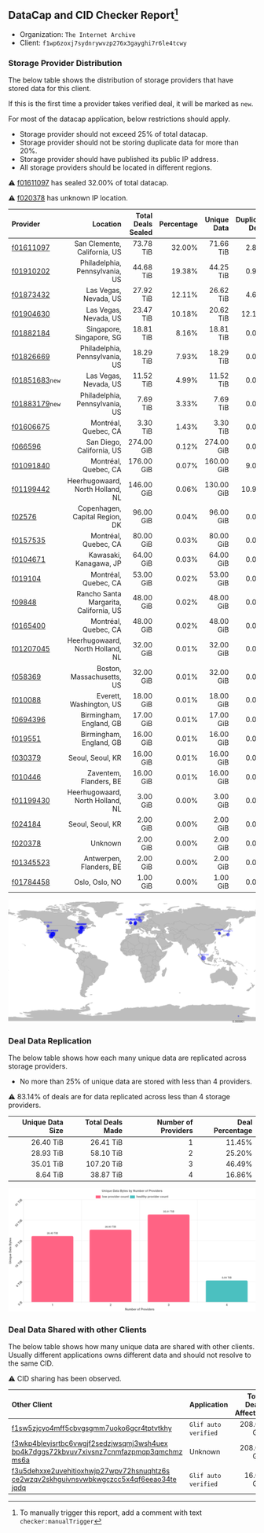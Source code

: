 ## DataCap and CID Checker Report[^1]
 - Organization: `The Internet Archive`
 - Client: `f1wp6zoxj7sydnrywvzp276x3gayghi7r6le4tcwy`
### Storage Provider Distribution
The below table shows the distribution of storage providers that have stored data for this client.

If this is the first time a provider takes verified deal, it will be marked as `new`.

For most of the datacap application, below restrictions should apply.
 - Storage provider should not exceed 25% of total datacap.
 - Storage provider should not be storing duplicate data for more than 20%.
 - Storage provider should have published its public IP address.
 - All storage providers should be located in different regions.

⚠️ [f01611097](https://filfox.info/en/address/f01611097) has sealed 32.00% of total datacap.

⚠️ [f020378](https://filfox.info/en/address/f020378) has unknown IP location.

| Provider                                                    |                               Location | Total Deals Sealed | Percentage | Unique Data | Duplicate Deals |
| :---------------------------------------------------------- | -------------------------------------: | -----------------: | ---------: | ----------: | --------------: |
| [f01611097](https://filfox.info/en/address/f01611097)       |           San Clemente, California, US |          73.78 TiB |     32.00% |   71.66 TiB |           2.87% |
| [f01910202](https://filfox.info/en/address/f01910202)       |         Philadelphia, Pennsylvania, US |          44.68 TiB |     19.38% |   44.25 TiB |           0.96% |
| [f01873432](https://filfox.info/en/address/f01873432)       |                  Las Vegas, Nevada, US |          27.92 TiB |     12.11% |   26.62 TiB |           4.67% |
| [f01904630](https://filfox.info/en/address/f01904630)       |                  Las Vegas, Nevada, US |          23.47 TiB |     10.18% |   20.62 TiB |          12.16% |
| [f01882184](https://filfox.info/en/address/f01882184)       |               Singapore, Singapore, SG |          18.81 TiB |      8.16% |   18.81 TiB |           0.00% |
| [f01826669](https://filfox.info/en/address/f01826669)       |         Philadelphia, Pennsylvania, US |          18.29 TiB |      7.93% |   18.29 TiB |           0.00% |
| [f01851683](https://filfox.info/en/address/f01851683)`new`  |                  Las Vegas, Nevada, US |          11.52 TiB |      4.99% |   11.52 TiB |           0.00% |
| [f01883179](https://filfox.info/en/address/f01883179)`new`  |         Philadelphia, Pennsylvania, US |           7.69 TiB |      3.33% |    7.69 TiB |           0.00% |
| [f01606675](https://filfox.info/en/address/f01606675)       |                   Montréal, Quebec, CA |           3.30 TiB |      1.43% |    3.30 TiB |           0.00% |
| [f066596](https://filfox.info/en/address/f066596)           |              San Diego, California, US |         274.00 GiB |      0.12% |  274.00 GiB |           0.00% |
| [f01091840](https://filfox.info/en/address/f01091840)       |                   Montréal, Quebec, CA |         176.00 GiB |      0.07% |  160.00 GiB |           9.09% |
| [f01199442](https://filfox.info/en/address/f01199442)       |       Heerhugowaard, North Holland, NL |         146.00 GiB |      0.06% |  130.00 GiB |          10.96% |
| [f02576](https://filfox.info/en/address/f02576)             |         Copenhagen, Capital Region, DK |          96.00 GiB |      0.04% |   96.00 GiB |           0.00% |
| [f0157535](https://filfox.info/en/address/f0157535)         |                   Montréal, Quebec, CA |          80.00 GiB |      0.03% |   80.00 GiB |           0.00% |
| [f0104671](https://filfox.info/en/address/f0104671)         |                 Kawasaki, Kanagawa, JP |          64.00 GiB |      0.03% |   64.00 GiB |           0.00% |
| [f019104](https://filfox.info/en/address/f019104)           |                   Montréal, Quebec, CA |          53.00 GiB |      0.02% |   53.00 GiB |           0.00% |
| [f09848](https://filfox.info/en/address/f09848)             | Rancho Santa Margarita, California, US |          48.00 GiB |      0.02% |   48.00 GiB |           0.00% |
| [f0165400](https://filfox.info/en/address/f0165400)         |                   Montréal, Quebec, CA |          48.00 GiB |      0.02% |   48.00 GiB |           0.00% |
| [f01207045](https://filfox.info/en/address/f01207045)       |       Heerhugowaard, North Holland, NL |          32.00 GiB |      0.01% |   32.00 GiB |           0.00% |
| [f058369](https://filfox.info/en/address/f058369)           |              Boston, Massachusetts, US |          32.00 GiB |      0.01% |   32.00 GiB |           0.00% |
| [f010088](https://filfox.info/en/address/f010088)           |                Everett, Washington, US |          18.00 GiB |      0.01% |   18.00 GiB |           0.00% |
| [f0694396](https://filfox.info/en/address/f0694396)         |                Birmingham, England, GB |          17.00 GiB |      0.01% |   17.00 GiB |           0.00% |
| [f019551](https://filfox.info/en/address/f019551)           |                Birmingham, England, GB |          16.00 GiB |      0.01% |   16.00 GiB |           0.00% |
| [f030379](https://filfox.info/en/address/f030379)           |                       Seoul, Seoul, KR |          16.00 GiB |      0.01% |   16.00 GiB |           0.00% |
| [f010446](https://filfox.info/en/address/f010446)           |                 Zaventem, Flanders, BE |          16.00 GiB |      0.01% |   16.00 GiB |           0.00% |
| [f01199430](https://filfox.info/en/address/f01199430)       |       Heerhugowaard, North Holland, NL |           3.00 GiB |      0.00% |    3.00 GiB |           0.00% |
| [f024184](https://filfox.info/en/address/f024184)           |                       Seoul, Seoul, KR |           2.00 GiB |      0.00% |    2.00 GiB |           0.00% |
| [f020378](https://filfox.info/en/address/f020378)           |                                Unknown |           2.00 GiB |      0.00% |    2.00 GiB |           0.00% |
| [f01345523](https://filfox.info/en/address/f01345523)       |                Antwerpen, Flanders, BE |           2.00 GiB |      0.00% |    2.00 GiB |           0.00% |
| [f01784458](https://filfox.info/en/address/f01784458)       |                         Oslo, Oslo, NO |           1.00 GiB |      0.00% |    1.00 GiB |           0.00% |

![Provider Distribution](https://raw.githubusercontent.com/data-preservation-programs/filplus-checker-assets/main/filecoin-project/filecoin-plus-large-datasets/issues/22/1671091440274.png)
### Deal Data Replication
The below table shows how each many unique data are replicated across storage providers.
- No more than 25% of unique data are stored with less than 4 providers.

⚠️ 83.14% of deals are for data replicated across less than 4 storage providers.

| Unique Data Size | Total Deals Made | Number of Providers | Deal Percentage |
| ---------------: | ---------------: | ------------------: | --------------: |
|        26.40 TiB |        26.41 TiB |                   1 |          11.45% |
|        28.93 TiB |        58.10 TiB |                   2 |          25.20% |
|        35.01 TiB |       107.20 TiB |                   3 |          46.49% |
|         8.64 TiB |        38.87 TiB |                   4 |          16.86% |

![Replication Distribution](https://raw.githubusercontent.com/data-preservation-programs/filplus-checker-assets/main/filecoin-project/filecoin-plus-large-datasets/issues/22/1671091442871.png)
### Deal Data Shared with other Clients
The below table shows how many unique data are shared with other clients.
Usually different applications owns different data and should not resolve to the same CID.

⚠️ CID sharing has been observed.

| Other Client                                                                                                                                                                                                              | Application          | Total Deals Affected | Unique CIDs |          Verifier |
| :------------------------------------------------------------------------------------------------------------------------------------------------------------------------------------------------------------------------ | :------------------- | -------------------: | ----------: | ----------------: |
| [f1sw5zjcyo4mff5cbvgsgmm7uoko6gcr4tptvtkhy](https://filfox.info/en/address/f1sw5zjcyo4mff5cbvgsgmm7uoko6gcr4tptvtkhy)                                                                                                     | `Glif auto verified` |           208.00 GiB |           1 | Jonathan Schwartz |
| [f3wkp4blevjsrtbc6vwgjf2sedzjwsqmj3wsh4uex<br/>bp4k7dggs72kbvuv7xivsnz7cnmfazpmqp3qmchmz<br/>ms6a](https://filfox.info/en/address/f3wkp4blevjsrtbc6vwgjf2sedzjwsqmj3wsh4uexbp4k7dggs72kbvuv7xivsnz7cnmfazpmqp3qmchmzms6a) | Unknown              |           208.00 GiB |           1 |           Unknown |
| [f3u5dehxxe2uvehitioxhwjp27wpv72hsnuqhtz6s<br/>ce2wzqv2skhguivnsvwbkwgczcc5x4qf6eeao34te<br/>jqdq](https://filfox.info/en/address/f3u5dehxxe2uvehitioxhwjp27wpv72hsnuqhtz6sce2wzqv2skhguivnsvwbkwgczcc5x4qf6eeao34tejqdq) | `Glif auto verified` |            16.00 GiB |           1 | Jonathan Schwartz |

[^1]: To manually trigger this report, add a comment with text `checker:manualTrigger`
